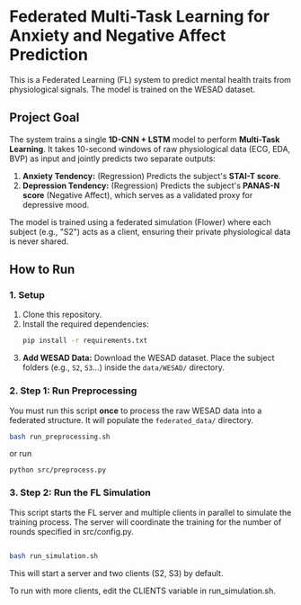 # Federated Multi-Task Learning for Anxiety and Negative Affect Prediction

This is a Federated Learning (FL) system to predict mental health traits from physiological signals. The model is trained on the WESAD dataset.

## Project Goal

The system trains a single **1D-CNN + LSTM** model to perform **Multi-Task Learning**. It takes 10-second windows of raw physiological data (ECG, EDA, BVP) as input and jointly predicts two separate outputs:

1.  **Anxiety Tendency:** (Regression) Predicts the subject's **STAI-T score**.
2.  **Depression Tendency:** (Regression) Predicts the subject's **PANAS-N score** (Negative Affect), which serves as a validated proxy for depressive mood.

The model is trained using a federated simulation (Flower) where each subject (e.g., "S2") acts as a client, ensuring their private physiological data is never shared.

## How to Run

### 1. Setup

1.  Clone this repository.
2.  Install the required dependencies:
    ```bash
    pip install -r requirements.txt
    ```
3.  **Add WESAD Data:** Download the WESAD dataset. Place the subject folders (e.g., `S2`, `S3`...) inside the `data/WESAD/` directory.

### 2. Step 1: Run Preprocessing

You must run this script **once** to process the raw WESAD data into a federated structure. It will populate the `federated_data/` directory.

```bash
bash run_preprocessing.sh
```
or run

```
python src/preprocess.py
```

### 3. Step 2: Run the FL Simulation
This script starts the FL server and multiple clients in parallel to simulate the training process. The server will coordinate the training for the number of rounds specified in src/config.py.

```bash

bash run_simulation.sh
```

This will start a server and two clients (S2, S3) by default.


To run with more clients, edit the CLIENTS variable in run_simulation.sh.
